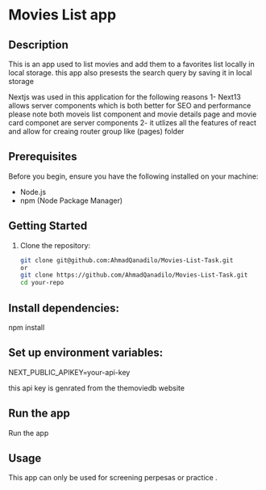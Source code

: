 # Movies List app

## Description

This is an app used to list movies and add them to a favorites list locally in local storage.
this app also presests the search query by saving it in local storage

Nextjs was used in this application for the following reasons
1- Next13 allows server components which is both better for SEO and performance
    please note both moveis list component and movie details page and movie card componet are server components 
2- it utlizes all the features of react and allow for creaing router group like (pages) folder 


## Prerequisites

Before you begin, ensure you have the following installed on your machine:

- Node.js
- npm (Node Package Manager)

## Getting Started

1. Clone the repository:

   ```bash
   git clone git@github.com:AhmadQanadilo/Movies-List-Task.git 
   or 
   git clone https://github.com/AhmadQanadilo/Movies-List-Task.git
   cd your-repo


## Install dependencies:
npm install


## Set up environment variables:

NEXT_PUBLIC_APIKEY=your-api-key

this api key is genrated from the themoviedb website

## Run the app 
Run the app

## Usage
This app can only be used for screening perpesas or practice .

